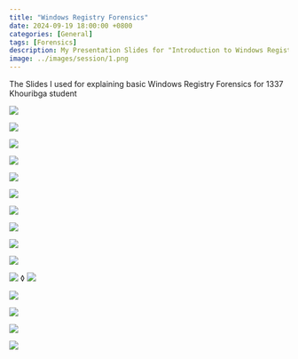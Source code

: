 ```yaml
---
title: "Windows Registry Forensics"
date: 2024-09-19 18:00:00 +0800
categories: [General]
tags: [Forensics]
description: My Presentation Slides for "Introduction to Windows Registry Forensics" Session at 1337 Khouribga school
image: ../images/session/1.png
---
```


The Slides I used for explaining basic Windows Registry Forensics for 1337 Khouribga student

![](../images/session/20.png)

![](../images/session/21.png)

![](../images/session/22.png)

![](../images/session/23.png)

![](../images/session/24.png)

![](../images/session/25.png)

![](../images/session/26.png)

![](../images/session/27.png)

![](../images/session/28.png)

![](../images/session/29.png)

![](../images/session/30.png)
◊
![](../images/session/31.png)

![](../images/session/32.png)

![](../images/session/33.png)

![](../images/session/34.png)

![](../images/session/35.png)

